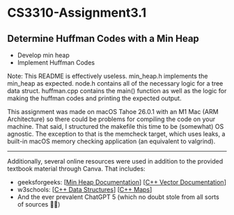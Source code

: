 # CS3310-Assignment3.1

## Determine Huffman Codes with a Min Heap
- Develop min heap
- Implement Huffman Codes

Note: This README is effectively useless. min_heap.h implements the min_heap
as expected. node.h contains all of the necessary logic for a tree data struct.
huffman.cpp contains the main() function as well as the logic for making
the huffman codes and printing the expected output.

This assignment was made on macOS Tahoe 26.0.1 with an M1 Mac (ARM Architecture)
so there could be problems for compiling the code on your machine. That said,
I structured the makefile this time to be (somewhat) OS agnostic. The exception
to that is the memcheck target, which uses leaks, a built-in macOS memory checking
application (an equivalent to valgrind).
<hr>
Additionally, several online resources were used in addition to the provided textbook material through Canva. That includes:
<ul>
	<li>
		geeksforgeeks: <span>[<a href="https://www.geeksforgeeks.org/cpp/min-heap-in-cpp/">Min Heap Documentation</a>]</span>
		<span>[<a href="https://www.geeksforgeeks.org/cpp/vector-in-cpp-stl/">C++ Vector Documentation</a>]</span>
	</li>
	<li>
		w3schools: <span>[<a href="https://www.w3schools.com/cpp/cpp_data_structures.asp">C++ Data Structures</a>]</span>
		<span>[<a href="https://www.w3schools.com/cpp/cpp_maps.asp">C++ Maps</a>]</span>
	</li>
	<li>
		And the ever prevalent ChatGPT 5 (which no doubt stole from all sorts of sources 🤷‍♂️)
	</li>
</ul>